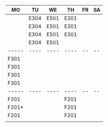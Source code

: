 |MO   |TU  |WE  |TH  |FR|SA|
|-----|----|----|----|--|--|
|     |E304|E501|E301|  |  |
|     |E304|E501|E301|  |  |
|     |E304|E501|E301|  |  |
|     |E304|E501|    |  |  |
|-----|----|----|----|--|--|
|F301 |    |    |    |  |  |
|F301 |    |    |    |  |  |
|F301 |    |    |    |  |  |
|F301 |    |    |    |  |  |
|-----|----|----|----|--|--|
|F201 |    |    |F201|  |  |
|F201*|    |    |F201|  |  |
|F201 |    |    |F201|  |  |
|     |    |    |    |  |  |
